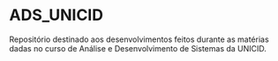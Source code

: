# ADS_UNICID
Repositório destinado aos desenvolvimentos feitos durante as matérias dadas no curso de Análise e Desenvolvimento de Sistemas da UNICID.
